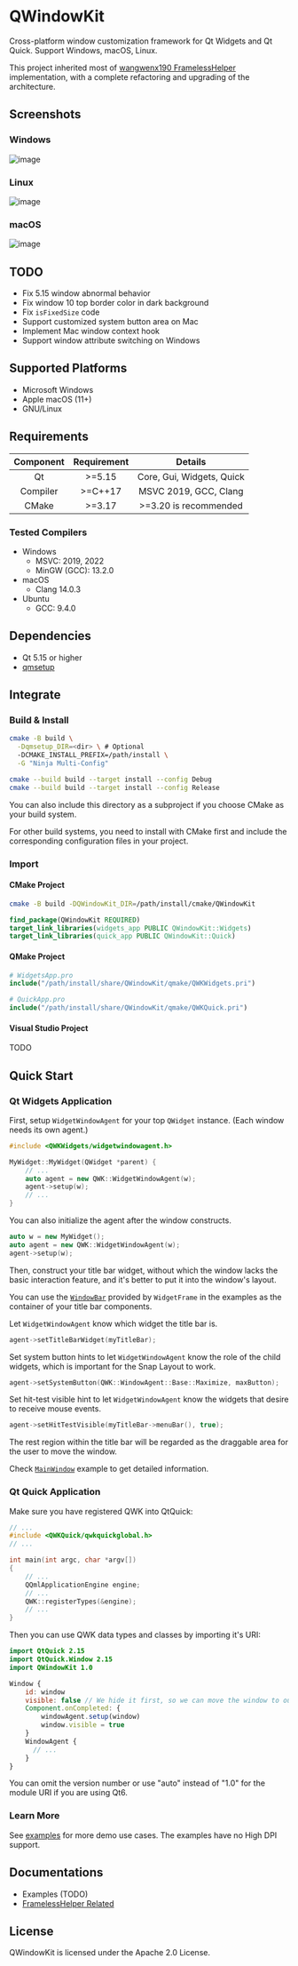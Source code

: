 # QWindowKit

Cross-platform window customization framework for Qt Widgets and Qt Quick. Support Windows, macOS, Linux.

This project inherited most of [wangwenx190 FramelessHelper](https://github.com/wangwenx190/framelesshelper) implementation, with a complete refactoring and upgrading of the architecture.

## Screenshots

### Windows

![image](./docs/images/win32.png)

### Linux

![image](./docs/images/linux.png)

### macOS

![image](./docs/images/mac.png)

## TODO

+ Fix 5.15 window abnormal behavior
+ Fix window 10 top border color in dark background
+ Fix `isFixedSize` code
+ Support customized system button area on Mac
+ Implement Mac window context hook
+ Support window attribute switching on Windows

## Supported Platforms

+ Microsoft Windows
+ Apple macOS (11+)
+ GNU/Linux

## Requirements

| Component | Requirement |               Details                |
|:---------:|:-----------:|:------------------------------------:|
|    Qt     |   \>=5.15   |      Core, Gui, Widgets, Quick       |
| Compiler  |  \>=C++17   |        MSVC 2019, GCC, Clang         |
|   CMake   |   \>=3.17   |        >=3.20 is recommended         |

### Tested Compilers

+ Windows
  + MSVC: 2019, 2022
  + MinGW (GCC): 13.2.0
+ macOS
  + Clang 14.0.3
+ Ubuntu
  + GCC: 9.4.0

## Dependencies

+ Qt 5.15 or higher
+ [qmsetup](https://github.com/stdware/qmsetup)

## Integrate

### Build & Install

```sh
cmake -B build \
  -Dqmsetup_DIR=<dir> \ # Optional
  -DCMAKE_INSTALL_PREFIX=/path/install \
  -G "Ninja Multi-Config"

cmake --build build --target install --config Debug
cmake --build build --target install --config Release
```

You can also include this directory as a subproject if you choose CMake as your build system.

For other build systems, you need to install with CMake first and include the corresponding configuration files in your project.

### Import

#### CMake Project

```sh
cmake -B build -DQWindowKit_DIR=/path/install/cmake/QWindowKit
```
```cmake
find_package(QWindowKit REQUIRED)
target_link_libraries(widgets_app PUBLIC QWindowKit::Widgets)
target_link_libraries(quick_app PUBLIC QWindowKit::Quick)
```

#### QMake Project
```cmake
# WidgetsApp.pro
include("/path/install/share/QWindowKit/qmake/QWKWidgets.pri")

# QuickApp.pro
include("/path/install/share/QWindowKit/qmake/QWKQuick.pri")
```

#### Visual Studio Project

TODO

## Quick Start

### Qt Widgets Application

First, setup `WidgetWindowAgent` for your top `QWidget` instance. (Each window needs its own agent.)
```c++
#include <QWKWidgets/widgetwindowagent.h>

MyWidget::MyWidget(QWidget *parent) {
    // ...
    auto agent = new QWK::WidgetWindowAgent(w);
    agent->setup(w);
    // ...
}
```

You can also initialize the agent after the window constructs.
```c++
auto w = new MyWidget();
auto agent = new QWK::WidgetWindowAgent(w);
agent->setup(w);
```



Then, construct your title bar widget, without which the window lacks the basic interaction feature, and it's better to put it into the window's layout.

You can use the [`WindowBar`](examples/shared/widgetframe/windowbar.h) provided by `WidgetFrame` in the examples as the container of your title bar components.

Let `WidgetWindowAgent` know which widget the title bar is.
```c++
agent->setTitleBarWidget(myTitleBar);
```

Set system button hints to let `WidgetWindowAgent` know the role of the child widgets, which is important for the Snap Layout to work.
```c++
agent->setSystemButton(QWK::WindowAgent::Base::Maximize, maxButton);
```

Set hit-test visible hint to let `WidgetWindowAgent` know the widgets that desire to receive mouse events. 
```c++
agent->setHitTestVisible(myTitleBar->menuBar(), true);
```
The rest region within the title bar will be regarded as the draggable area for the user to move the window.

Check [`MainWindow`](examples/mainwindow/mainwindow.cpp#L108) example to get detailed information.

### Qt Quick Application

Make sure you have registered QWK into QtQuick:

```cpp
// ...
#include <QWKQuick/qwkquickglobal.h>
// ...

int main(int argc, char *argv[])
{
    // ...
    QQmlApplicationEngine engine;
    // ...
    QWK::registerTypes(&engine);
    // ...
}
```

Then you can use QWK data types and classes by importing it's URI:

```qml
import QtQuick 2.15
import QtQuick.Window 2.15
import QWindowKit 1.0

Window {
    id: window
    visible: false // We hide it first, so we can move the window to our desired position silently.
    Component.onCompleted: {
        windowAgent.setup(window)
        window.visible = true
    }
    WindowAgent {
      // ...
    }
}
```

You can omit the version number or use "auto" instead of "1.0" for the module URI if you are using Qt6.

### Learn More

See [examples](examples) for more demo use cases. The examples have no High DPI support.

## Documentations

+ Examples (TODO)
+ [FramelessHelper Related](docs/framelesshelper-related.md)

## License

QWindowKit is licensed under the Apache 2.0 License.